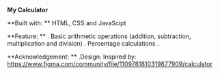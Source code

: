**My Calculator**

**Built with: ** HTML, CSS and JavaScipt

**Feature: ** 
   . Basic arithmetic operations (addition, subtraction, multiplication and division)
   . Percentage calculations
   .

**Acknowledgement: **
  .Design: Inspired by: https://www.figma.com/community/file/1109781810319877909/calculator
